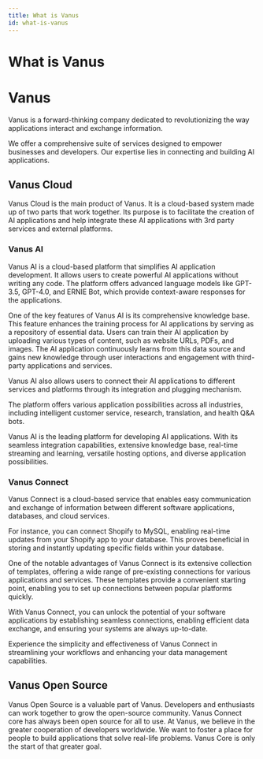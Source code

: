 ```yaml
---
title: What is Vanus
id: what-is-vanus
---
```


# What is Vanus

# Vanus

Vanus is a forward-thinking company dedicated to revolutionizing the way applications interact and exchange information.

We offer a comprehensive suite of services designed to empower businesses and developers. Our expertise lies in connecting and building AI applications.

## Vanus  Cloud

Vanus Cloud is the main product of Vanus. It is a cloud-based system made up of two parts that work together. Its purpose is to facilitate the creation of AI applications and help integrate these AI applications with 3rd party services and external platforms.

### Vanus AI

Vanus AI is a cloud-based platform that simplifies AI application development. It allows users to create powerful AI applications without writing any code. The platform offers advanced language models like GPT-3.5, GPT-4.0, and ERNIE Bot, which provide context-aware responses for the applications.

One of the key features of Vanus AI is its comprehensive knowledge base. This feature enhances the training process for AI applications by serving as a repository of essential data. Users can train their AI application by uploading various types of content, such as website URLs, PDFs, and images. The AI application continuously learns from this data source and gains new knowledge through user interactions and engagement with third-party applications and services.

Vanus AI also allows users to connect their AI applications to different services and platforms through its integration and plugging mechanism.

The platform offers various application possibilities across all industries, including intelligent customer service, research, translation, and health Q&A bots.

Vanus AI  is the leading platform for developing AI applications. With its seamless integration capabilities, extensive knowledge base, real-time streaming and learning, versatile hosting options, and diverse application possibilities.

### Vanus Connect

Vanus Connect is a cloud-based service that enables easy communication and exchange of information between different software applications, databases, and cloud services.

For instance, you can connect Shopify to MySQL, enabling real-time updates from your Shopify app to your database. This proves beneficial in storing and instantly updating specific fields within your database.

One of the notable advantages of Vanus Connect is its extensive collection of templates, offering a wide range of pre-existing connections for various applications and services. These templates provide a convenient starting point, enabling you to set up connections between popular platforms quickly.

With Vanus Connect, you can unlock the potential of your software applications by establishing seamless connections, enabling efficient data exchange, and ensuring your systems are always up-to-date.

Experience the simplicity and effectiveness of Vanus Connect in streamlining your workflows and enhancing your data management capabilities.

## Vanus Open Source

Vanus Open Source is a valuable part of Vanus. Developers and enthusiasts can work together to grow the open-source community. Vanus Connect core has always been open source for all to use. At Vanus, we believe in the greater cooperation of developers worldwide. We want to foster a place for people to build applications that solve real-life problems. Vanus Core is only the start of that greater goal.
